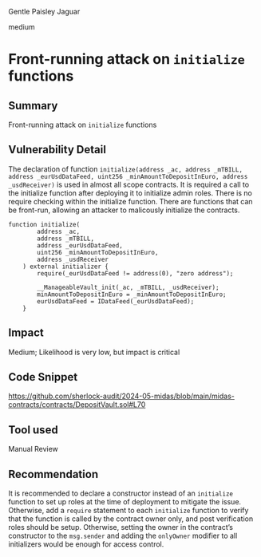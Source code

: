 Gentle Paisley Jaguar

medium

# Front-running attack on `initialize` functions

## Summary
Front-running attack on `initialize` functions

## Vulnerability Detail
The declaration of function `initialize(address _ac, address _mTBILL, address _eurUsdDataFeed, uint256 _minAmountToDepositInEuro, address _usdReceiver)` is used in almost all scope contracts. It is required a call to the initialize function after deploying it to initialize admin roles. There is no require checking within the initialize function. There are functions that can be front-run, allowing an attacker to malicously initialize the contracts.
```solidity
function initialize(
        address _ac,
        address _mTBILL,
        address _eurUsdDataFeed,
        uint256 _minAmountToDepositInEuro,
        address _usdReceiver
    ) external initializer {
        require(_eurUsdDataFeed != address(0), "zero address");

        __ManageableVault_init(_ac, _mTBILL, _usdReceiver);
        minAmountToDepositInEuro = _minAmountToDepositInEuro;
        eurUsdDataFeed = IDataFeed(_eurUsdDataFeed);
    }
```

## Impact
Medium; Likelihood is very low, but impact is critical

## Code Snippet
https://github.com/sherlock-audit/2024-05-midas/blob/main/midas-contracts/contracts/DepositVault.sol#L70

## Tool used
Manual Review

## Recommendation
It is recommended to declare a constructor instead of an `initialize` function to set up roles at the time of deployment to mitigate the issue. Otherwise, add a `require` statement to each `initialize` function to verify that the function is called by the contract owner only, and post verification roles should be setup. Otherwise, setting the owner in the contract’s constructor to the `msg.sender` and adding the `onlyOwner` modifier to all initializers would be enough for access control.